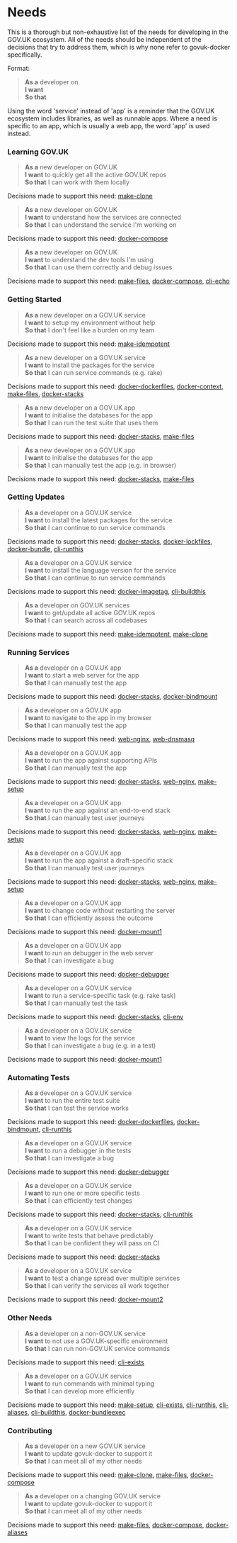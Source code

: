 [make-1]: DECISIONS.md#make-1
[make-2]: DECISIONS.md#make-2

# Needs

This is a thorough but non-exhaustive list of the needs for developing in the GOV.UK ecosystem. All of the needs should be independent of the decisions that try to address them, which is why none refer to govuk-docker specifically.

Format:

>**As a** developer on <br>
>**I want** <br>
>**So that** <br>

Using the word 'service' instead of 'app' is a reminder that the GOV.UK ecosystem includes libraries, as well as runnable apps. Where a need is specific to an app, which is usually a web app, the word 'app' is used instead.

### Learning GOV.UK

>**As a** new developer on GOV.UK <br>
>**I want** to quickly get all the active GOV.UK repos <br>
>**So that** I can work with them locally <br>

Decisions made to support this need: [make-clone](DECISIONS.md#make-clone)

>**As a** new developer on GOV.UK <br>
>**I want** to understand how the services are connected <br>
>**So that** I can understand the service I'm working on <br>

Decisions made to support this need: [docker-compose](DECISIONS.md#docker-compose)

>**As a** new developer on GOV.UK <br>
>**I want** to understand the dev tools I'm using <br>
>**So that** I can use them correctly and debug issues <br>

Decisions made to support this need: [make-files](DECISIONS.md#make-files), [docker-compose](DECISIONS.md#docker-compose), [cli-echo](DECISIONS.md#cli-echo)

### Getting Started

>**As a** new developer on a GOV.UK service <br>
>**I want** to setup my environment without help <br>
>**So that** I don't feel like a burden on my team <br>

Decisions made to support this need: [make-idempotent](DECISIONS.md#make-idempotent)

>**As a** new developer on a GOV.UK service <br>
>**I want** to install the packages for the service <br>
>**So that** I can run service commands (e.g. rake) <br>

Decisions made to support this need: [docker-dockerfiles](DECISIONS.md#docker-dockerfiles), [docker-context](DECISIONS.md#docker-context), [make-files](DECISIONS.md#make-files), [docker-stacks](DECISIONS.md#docker-stacks)

>**As a** new developer on a GOV.UK app <br>
>**I want** to initialise the databases for the app <br>
>**So that** I can run the test suite that uses them <br>

Decisions made to support this need: [docker-stacks](DECISIONS.md#docker-stacks), [make-files](DECISIONS.md#make-files)

>**As a** new developer on a GOV.UK app <br>
>**I want** to initialise the databases for the app <br>
>**So that** I can manually test the app (e.g. in browser) <br>

Decisions made to support this need: [docker-stacks](DECISIONS.md#docker-stacks), [make-files](DECISIONS.md#make-files)

### Getting Updates

>**As a** developer on a GOV.UK service <br>
>**I want** to install the latest packages for the service <br>
>**So that** I can continue to run service commands <br>

Decisions made to support this need: [docker-stacks](DECISIONS.md#docker-stacks), [docker-lockfiles](DECISIONS.md#docker-lockfiles), [docker-bundle](DECISIONS.md#docker-bundle), [cli-runthis](DECISIONS.md#cli-runthis)

>**As a** developer on a GOV.UK service <br>
>**I want** to install the language version for the service <br>
>**So that** I can continue to run service commands <br>

Decisions made to support this need: [docker-imagetag](DECISIONS.md#docker-imagetag), [cli-buildthis](DECISIONS.md#cli-buildthis)

>**As a** developer on GOV.UK services <br>
>**I want** to get/update all active GOV.UK repos <br>
>**So that** I can search across all codebases <br>

Decisions made to support this need: [make-idempotent](DECISIONS.md#make-idempotent), [make-clone](DECISIONS.md#make-clone)

### Running Services

>**As a** developer on a GOV.UK app <br>
>**I want** to start a web server for the app <br>
>**So that** I can manually test the app <br>

Decisions made to support this need: [docker-stacks](DECISIONS.md#docker-stacks), [docker-bindmount](DECISIONS.md#docker-bindmount)

>**As a** developer on a GOV.UK app <br>
>**I want** to navigate to the app in my browser <br>
>**So that** I can manually test the app <br>

Decisions made to support this need: [web-nginx](DECISIONS.md#web-nginx), [web-dnsmasq](DECISIONS.md#web-dnsmasq)

>**As a** developer on a GOV.UK app <br>
>**I want** to run the app against supporting APIs <br>
>**So that** I can manually test the app <br>

Decisions made to support this need: [docker-stacks](DECISIONS.md#docker-stacks), [web-nginx](DECISIONS.md#web-nginx), [make-setup](DECISIONS.md#make-setup)

>**As a** developer on a GOV.UK app <br>
>**I want** to run the app against an end-to-end stack <br>
>**So that** I can manually test user journeys <br>

Decisions made to support this need: [docker-stacks](DECISIONS.md#docker-stacks), [web-nginx](DECISIONS.md#web-nginx), [make-setup](DECISIONS.md#make-setup)

>**As a** developer on a GOV.UK app <br>
>**I want** to run the app against a draft-specific stack <br>
>**So that** I can manually test user journeys <br>

Decisions made to support this need: [docker-stacks](DECISIONS.md#docker-stacks), [web-nginx](DECISIONS.md#web-nginx), [make-setup](DECISIONS.md#make-setup)

>**As a** developer on a GOV.UK app <br>
>**I want** to change code without restarting the server <br>
>**So that** I can efficiently assess the outcome <br>

Decisions made to support this need: [docker-mount1](DECISIONS.md#docker-mount1)

>**As a** developer on a GOV.UK app <br>
>**I want** to run an debugger in the web server <br>
>**So that** I can investigate a bug <br>

Decisions made to support this need: [docker-debugger](DECISIONS.md#docker-debugger)

>**As a** developer on a GOV.UK service <br>
>**I want** to run a service-specific task (e.g. rake task) <br>
>**So that** I can manually test the task<br>

Decisions made to support this need: [docker-stacks](DECISIONS.md#docker-stacks), [cli-env](#DECISIONS.md#cli-env)

>**As a** developer on a GOV.UK service <br>
>**I want** to view the logs for the service <br>
>**So that** I can investigate a bug (e.g. in a test)<br>

Decisions made to support this need: [docker-mount1](DECISIONS.md#docker-mount1)

### Automating Tests

>**As a** developer on a GOV.UK service <br>
>**I want** to run the entire test suite <br>
>**So that** I can test the service works<br>

Decisions made to support this need: [docker-dockerfiles](DECISIONS.md#docker-dockerfiles), [docker-bindmount](DECISIONS.md#docker-bindmount), [cli-runthis](DECISIONS.md#cli-runthis)

>**As a** developer on a GOV.UK service <br>
>**I want** to run a debugger in the tests <br>
>**So that** I can investigate a bug <br>

Decisions made to support this need: [docker-debugger](DECISIONS.md#docker-debugger)

>**As a** developer on a GOV.UK service <br>
>**I want** to run one or more specific tests<br>
>**So that** I can efficiently test changes<br>

Decisions made to support this need: [docker-stacks](DECISIONS.md#docker-stacks), [cli-runthis](DECISIONS.md#cli-runthis)

>**As a** developer on a GOV.UK service <br>
>**I want** to write tests that behave predictably<br>
>**So that** I can be confident they will pass on CI<br>

Decisions made to support this need: [docker-stacks](DECISIONS.md#docker-stacks)

>**As a** developer on a GOV.UK service <br>
>**I want** to test a change spread over multiple services <br>
>**So that** I can verify the services all work together <br>

Decisions made to support this need: [docker-mount2](DECISIONS.md#docker-mount2)

### Other Needs

>**As a** developer on a non-GOV.UK service <br>
>**I want** to not use a GOV.UK-specific environment <br>
>**So that** I can run non-GOV.UK service commands <br>

Decisions made to support this need: [cli-exists](DECISIONS.md#cli-exists)

>**As a** developer on a GOV.UK service <br>
>**I want** to run commands with minimal typing <br>
>**So that** I can develop more efficiently <br>

Decisions made to support this need: [make-setup](DECISIONS.md#make-setup), [cli-exists](DECISIONS.md#cli-exists), [cli-runthis](DECISIONS.md#cli-runthis), [cli-aliases](DECISIONS.md#cli-aliases), [cli-buildthis](DECISIONS.md#cli-buildthis), [docker-bundleexec](DECISIONS.md#docker-bundleexec)

### Contributing

>**As a** developer on a new GOV.UK service <br>
>**I want** to update govuk-docker to support it <br>
>**So that** I can meet all of my other needs <br>

Decisions made to support this need: [make-clone](DECISIONS.md#make-clone), [make-files](DECISIONS.md#make-files), [docker-compose](DECISIONS.md#docker-compose)

>**As a** developer on a changing GOV.UK service <br>
>**I want** to update govuk-docker to support it<br>
>**So that** I can meet all of my other needs <br>

Decisions made to support this need: [make-files](DECISIONS.md#make-files), [docker-compose](DECISIONS.md#docker-compose), [docker-aliases](DECISIONS.md#docker-aliases)
